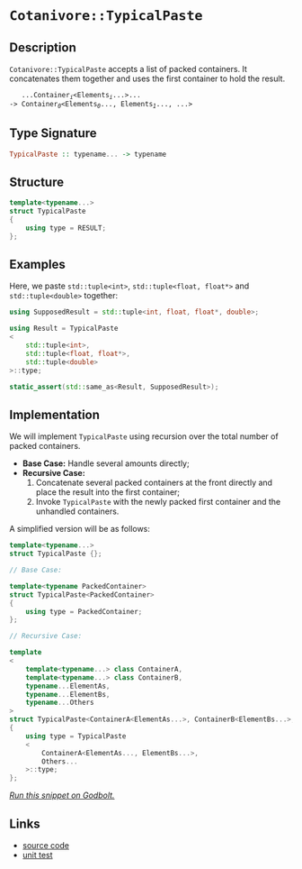 <!-- Copyright 2024 Feng Mofan
SPDX-License-Identifier: Apache-2.0 -->

# `Cotanivore::TypicalPaste`

## Description

`Cotanivore::TypicalPaste` accepts a list of packed containers.
It concatenates them together and uses the first container to hold the result.
<pre><code>   ...Container<sub><i>i</i></sub>&lt;Elements<sub><i>i</i></sub>...&gt;...
-> Container<sub><i>0</i></sub>&lt;Elements<sub><i>0</i></sub>..., Elements<sub><i>1</i></sub>..., ...></code></pre>

## Type Signature

```Haskell
TypicalPaste :: typename... -> typename
```

## Structure

```C++
template<typename...>
struct TypicalPaste
{
    using type = RESULT;
};
```

## Examples

Here, we paste `std::tuple<int>`,  `std::tuple<float, float*>` and `std::tuple<double>` together:

```C++
using SupposedResult = std::tuple<int, float, float*, double>;

using Result = TypicalPaste
<
    std::tuple<int>, 
    std::tuple<float, float*>,
    std::tuple<double>
>::type;

static_assert(std::same_as<Result, SupposedResult>);
```

## Implementation

We will implement `TypicalPaste` using recursion over the total number of packed containers.

- **Base Case:** Handle several amounts directly;
- **Recursive Case:**
  1. Concatenate several packed containers at the front directly and place the result into the first container;
  2. Invoke `TypicalPaste` with the newly packed first container and the unhandled containers.

A simplified version will be as follows:

```C++
template<typename...>
struct TypicalPaste {};

// Base Case:

template<typename PackedContainer>
struct TypicalPaste<PackedContainer>
{
    using type = PackedContainer;
};

// Recursive Case:

template
<
    template<typename...> class ContainerA,
    template<typename...> class ContainerB,
    typename...ElementAs, 
    typename...ElementBs,
    typename...Others
>
struct TypicalPaste<ContainerA<ElementAs...>, ContainerB<ElementBs...>, Others...>
{
    using type = TypicalPaste
    <
        ContainerA<ElementAs..., ElementBs...>,
        Others...
    >::type;
};
```

[*Run this snippet on Godbolt.*](https://godbolt.org/#z:OYLghAFBqd5QCxAYwPYBMCmBRdBLAF1QCcAaPECAMzwBtMA7AQwFtMQByARg9KtQYEAysib0QXACx8BBAKoBnTAAUAHpwAMvAFYTStJg1DIApACYAQuYukl9ZATwDKjdAGFUtAK4sGe1wAyeAyYAHI%2BAEaYxCAAzNIADqgKhE4MHt6%2BekkpjgJBIeEsUTHxtpj2eQxCBEzEBBk%2BflzllWk1dQQFYZHRcdIKtfWNWS2Dnd1FJf0AlLaoXsTI7BwEmCwJBmsmsW4EAJ4JjKyYAHTnO9gmGgCCg8ReDgDUACqHeKK0ykyDmE8mAHYrACACI7Ky3a43AD00KeFh%2BfxqmASIChULWGy2mB2e0OxzYT2%2ByAA1ph3LImMFopcofdHgRXu9Pt9frjiWSKYIqSFiLTIUCoU9hU8vCkjE8Dkd/rEQUSmKTyR5udS%2BbEITdAWD1ejbrCngAlTDIRYpABuSLWqN1N0xmyY20huyFIrt2NxUoJZwusWwT2QBgUCieytqqpupBdwrdDpxu09zDY51Ol39geDoZ50RsUcl%2BMT3tO2HobEEd1I/1uIrzRwLyeL60YBAsCkjVdd%2BZOyYA8gQENEFOjfXSCA9nm8Eh8xKztrtM%2BHcQ3SwQ7snLhX57yrLsl02W2vfRXe/3iAoD1cBRrq2LgsAa38dnKEycmZOWT9HTdq7jc9XN9FNR3Esm1Xc4K13QR9x9bA2y/asRWPAc13bYVLhAEBPXBdFQSwyE9QAKkIojiOhKFoSIl5sCEF4iNIgjiIYujNUhMxYmCAMvCwGU9i8TY4wvZibhvCUhF4nJySNBQvFoRlHyeQZ0HQghePoXFggICsqFoVAHU07SHXwit0AWCJVOHHU8KE8U70k6TZNlV8py%2BD8cSdNxcwUpSVLjNx1PXSs4OFTyMO83EtJ0jSnnCgz1w8ghFJCvjcWMrxTP4odsCU/FcME8ZHGQAB9H4lHqCBgoUE4isHXZbJkitRIScT0FqghLhmHKODmWhOAAVl4PxuF4VBOHcyxrHkhYlgfVieFIAhNE6uYSRAHrJFODRJC4AFYg0HqNDMAA2A6zAADhO/ROEkXgWAkDQNFIAatFIYaOF4BQQHu%2BaOC0OY4FgGBEBABYCASLwNIoCA0A2OholCE5OFUE6DoAWgOyQnmAZBkCeKRTjMXhyUIEg8EUlp%2BEEEQxHYKQZEERQVHUb6dD0AB3YgmFRQaut6/qFuezhuzB0HGVQKgnkRlG0YxrGcbWswnggDxofoYh/hmmZeC%2Bn7SAgJAocnFXyEofWYZiYApDMPg6DWU9KAiPmImCOp9k4WbHeYYh9m7CJtGNL7Zqh5duwYWgXaZ0gsAiLxgDcMRaHewaI/WQxgHEcP8GIP28AtBOnswVRjTBlZZvUio%2BdoPAInZz2PCwPnRzwG7E4tYgImSTAQWTowK6MBa5i0phgAUAA1PBMBZ7ta1d3hyeET5qekWf6bUPndBaAxe9MMbLH0Sv3sgOZUASKoE%2BRhTHy3qxLDMJ7UBb4gScwfeIDmOws%2BcCBXBGZpSECakpj6C0HIqQBDf2yMkEBDBJi9BiGMCo79qhDAaJ4Joeg34OHaEg6BxRAG2CQWAsYWD/4wIkK/SayxSEXQ4H1B6fMXriyRqjdGmNsa43lhAXARNVbmFiFwDWc0%2B5zH7EwLAMQX6kGWpIWIpwACcsQASSA2mYSQB07o9QOjIqhV1SA3V4acA6XADonRkSdQxq0uA9TkQdWh4cXpvQ%2BgIpmv0Aa6yBkLMGRtIaoGVrDeGHA6gsDNACZGTA0wpxxjI04XB1oE3wEQB%2BpNaZzyphIReshl6MyeroS2bMObT25tQ3mtiBbuJFmLAJQSQlhIlFwSJ0SNAKyVgbaIatYhmH4VrTqOs9beOaWQCGJsVYgAqcEgMKdalcHujQGSA47YOydp7aepB3bO29r7BwSzA5NmDqHPmkdo6x1oPHJZWAWApzTk9DOWcc583zoXNYSzS7dXDhXKuzta4rCeg3Jus0W5tyUJ3M53dbx9z4AYIeo9x6T0YEs2elNxA0yXkoFe4dsn6BTigaw1hd4RGfofY%2BaRT7n1lJfawN8hr30fni1oCCXAMApJkH%2Bf9CgkKARAqoBDSDAKqNg6YcC2gCA6MMFBowaUYMFUQllODYF4M6Jy8Y9ReWALIYsChfCqE0MekNTgTwRlVLGTUup60FacPia0vhmtBGkGEaIygBTtG6MiRtAEliATbUkMotGLQtX81erYBxnTnHwFccDYWnjBm%2BLYJwAJUsWAKDNNjM0tTTjYkGLErhJM9BwvnqkpJGTV5xFILkzmPACmaroSUkGYMnii11cQFgsb42JuTamxkitemm1abEDpoLXERv6cbDtQyE2NQKkmmRBVW1FXrWjK2MzbYQHtuHFZizE4rq9j7P2mzvFBxDmHS5mAo4xzjgnWapzzmfN4FcjBNzw53JNA8xOTzy6V2rvsD59cH4/N4H89ugLzkgqcWCweI8x4TynonbNKTEXpORZk5msR0WbyxTvV51Kj4n04NCTypLr630pVgal6Cqh0oZaglozKejSvAbkNInLuVpCVTK4jmC5Uip/ixiVExiHUcIWxxlaDJVUb5SqqalDnnluKRwOtDb0ZxoTU8cdKbYyDBNXEkg5qe1OKEZgERfRxHPIdSAMwkTYixB6ntTad0zMAiMTY2%2BnB7GfStZInqsieonUOjIyQMjtryK4Ih55sQikOb9YGgp%2BN7ParC1aluKRnCSCAA%3D)

## Links

- [source code](../../../../conceptrodon/cotanivore/paste.hpp)
- [unit test](../../../../tests/unit/cotanivore/typical_paste.test.hpp)
